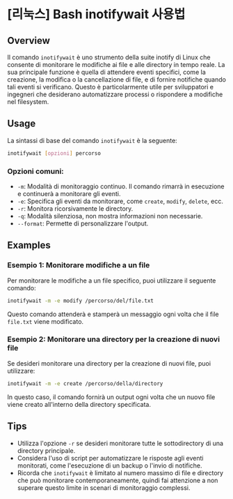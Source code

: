 # [리눅스] Bash inotifywait 사용법

## Overview
Il comando `inotifywait` è uno strumento della suite inotify di Linux che consente di monitorare le modifiche ai file e alle directory in tempo reale. La sua principale funzione è quella di attendere eventi specifici, come la creazione, la modifica o la cancellazione di file, e di fornire notifiche quando tali eventi si verificano. Questo è particolarmente utile per sviluppatori e ingegneri che desiderano automatizzare processi o rispondere a modifiche nel filesystem.

## Usage
La sintassi di base del comando `inotifywait` è la seguente:

```bash
inotifywait [opzioni] percorso
```

### Opzioni comuni:
- `-m`: Modalità di monitoraggio continuo. Il comando rimarrà in esecuzione e continuerà a monitorare gli eventi.
- `-e`: Specifica gli eventi da monitorare, come `create`, `modify`, `delete`, ecc.
- `-r`: Monitora ricorsivamente le directory.
- `-q`: Modalità silenziosa, non mostra informazioni non necessarie.
- `--format`: Permette di personalizzare l'output.

## Examples
### Esempio 1: Monitorare modifiche a un file
Per monitorare le modifiche a un file specifico, puoi utilizzare il seguente comando:

```bash
inotifywait -m -e modify /percorso/del/file.txt
```
Questo comando attenderà e stamperà un messaggio ogni volta che il file `file.txt` viene modificato.

### Esempio 2: Monitorare una directory per la creazione di nuovi file
Se desideri monitorare una directory per la creazione di nuovi file, puoi utilizzare:

```bash
inotifywait -m -e create /percorso/della/directory
```
In questo caso, il comando fornirà un output ogni volta che un nuovo file viene creato all'interno della directory specificata.

## Tips
- Utilizza l'opzione `-r` se desideri monitorare tutte le sottodirectory di una directory principale.
- Considera l'uso di script per automatizzare le risposte agli eventi monitorati, come l'esecuzione di un backup o l'invio di notifiche.
- Ricorda che `inotifywait` è limitato al numero massimo di file e directory che può monitorare contemporaneamente, quindi fai attenzione a non superare questo limite in scenari di monitoraggio complessi.